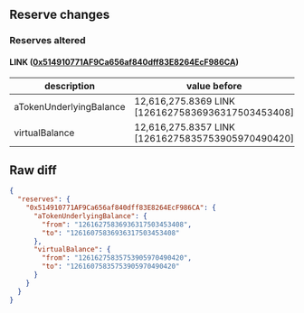 ## Reserve changes

### Reserves altered

#### LINK ([0x514910771AF9Ca656af840dff83E8264EcF986CA](https://etherscan.io/address/0x514910771AF9Ca656af840dff83E8264EcF986CA))

| description | value before | value after |
| --- | --- | --- |
| aTokenUnderlyingBalance | 12,616,275.8369 LINK [12616275836936317503453408] | 12,616,075.8369 LINK [12616075836936317503453408] |
| virtualBalance | 12,616,275.8357 LINK [12616275835753905970490420] | 12,616,075.8357 LINK [12616075835753905970490420] |


## Raw diff

```json
{
  "reserves": {
    "0x514910771AF9Ca656af840dff83E8264EcF986CA": {
      "aTokenUnderlyingBalance": {
        "from": "12616275836936317503453408",
        "to": "12616075836936317503453408"
      },
      "virtualBalance": {
        "from": "12616275835753905970490420",
        "to": "12616075835753905970490420"
      }
    }
  }
}
```
